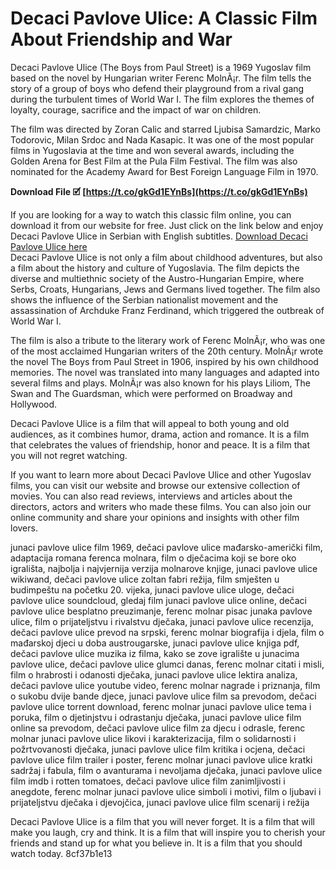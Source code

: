 # Decaci Pavlove Ulice: A Classic Film About Friendship and War
 
Decaci Pavlove Ulice (The Boys from Paul Street) is a 1969 Yugoslav film based on the novel by Hungarian writer Ferenc MolnÃ¡r. The film tells the story of a group of boys who defend their playground from a rival gang during the turbulent times of World War I. The film explores the themes of loyalty, courage, sacrifice and the impact of war on children.
 
The film was directed by Zoran Calic and starred Ljubisa Samardzic, Marko Todorovic, Milan Srdoc and Nada Kasapic. It was one of the most popular films in Yugoslavia at the time and won several awards, including the Golden Arena for Best Film at the Pula Film Festival. The film was also nominated for the Academy Award for Best Foreign Language Film in 1970.
 
**Download File 🗹 [https://t.co/gkGd1EYnBs](https://t.co/gkGd1EYnBs)**


 
If you are looking for a way to watch this classic film online, you can download it from our website for free. Just click on the link below and enjoy Decaci Pavlove Ulice in Serbian with English subtitles.
 [Download Decaci Pavlove Ulice here](https://www.example.com/decaci-pavlove-ulice-ceo-film-na-srpskom-download-291)  
Decaci Pavlove Ulice is not only a film about childhood adventures, but also a film about the history and culture of Yugoslavia. The film depicts the diverse and multiethnic society of the Austro-Hungarian Empire, where Serbs, Croats, Hungarians, Jews and Germans lived together. The film also shows the influence of the Serbian nationalist movement and the assassination of Archduke Franz Ferdinand, which triggered the outbreak of World War I.
 
The film is also a tribute to the literary work of Ferenc MolnÃ¡r, who was one of the most acclaimed Hungarian writers of the 20th century. MolnÃ¡r wrote the novel The Boys from Paul Street in 1906, inspired by his own childhood memories. The novel was translated into many languages and adapted into several films and plays. MolnÃ¡r was also known for his plays Liliom, The Swan and The Guardsman, which were performed on Broadway and Hollywood.
 
Decaci Pavlove Ulice is a film that will appeal to both young and old audiences, as it combines humor, drama, action and romance. It is a film that celebrates the values of friendship, honor and peace. It is a film that you will not regret watching.
  
If you want to learn more about Decaci Pavlove Ulice and other Yugoslav films, you can visit our website and browse our extensive collection of movies. You can also read reviews, interviews and articles about the directors, actors and writers who made these films. You can also join our online community and share your opinions and insights with other film lovers.
 
junaci pavlove ulice film 1969,  dečaci pavlove ulice mađarsko-američki film,  adaptacija romana ferenca molnara,  film o dječacima koji se bore oko igrališta,  najbolja i najvjernija verzija molnarove knjige,  junaci pavlove ulice wikiwand,  dečaci pavlove ulice zoltan fabri režija,  film smješten u budimpeštu na početku 20. vijeka,  junaci pavlove ulice uloge,  dečaci pavlove ulice soundcloud,  gledaj film junaci pavlove ulice online,  dečaci pavlove ulice besplatno preuzimanje,  ferenc molnar pisac junaka pavlove ulice,  film o prijateljstvu i rivalstvu dječaka,  junaci pavlove ulice recenzija,  dečaci pavlove ulice prevod na srpski,  ferenc molnar biografija i djela,  film o mađarskoj djeci u doba austrougarske,  junaci pavlove ulice knjiga pdf,  dečaci pavlove ulice muzika iz filma,  kako se zove igralište u junacima pavlove ulice,  dečaci pavlove ulice glumci danas,  ferenc molnar citati i misli,  film o hrabrosti i odanosti dječaka,  junaci pavlove ulice lektira analiza,  dečaci pavlove ulice youtube video,  ferenc molnar nagrade i priznanja,  film o sukobu dvije bande djece,  junaci pavlove ulice film sa prevodom,  dečaci pavlove ulice torrent download,  ferenc molnar junaci pavlove ulice tema i poruka,  film o djetinjstvu i odrastanju dječaka,  junaci pavlove ulice film online sa prevodom,  dečaci pavlove ulice film za djecu i odrasle,  ferenc molnar junaci pavlove ulice likovi i karakterizacija,  film o solidarnosti i požrtvovanosti dječaka,  junaci pavlove ulice film kritika i ocjena,  dečaci pavlove ulice film trailer i poster,  ferenc molnar junaci pavlove ulice kratki sadržaj i fabula,  film o avanturama i nevoljama dječaka,  junaci pavlove ulice film imdb i rotten tomatoes,  dečaci pavlove ulice film zanimljivosti i anegdote,  ferenc molnar junaci pavlove ulice simboli i motivi,  film o ljubavi i prijateljstvu dječaka i djevojčica,  junaci pavlove ulice film scenarij i režija
 
Decaci Pavlove Ulice is a film that you will never forget. It is a film that will make you laugh, cry and think. It is a film that will inspire you to cherish your friends and stand up for what you believe in. It is a film that you should watch today.
 8cf37b1e13
 
